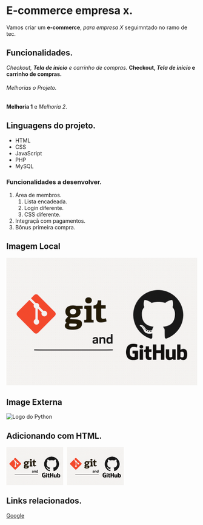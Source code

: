 # E-commerce empresa x.

Vamos criar um **e-commerce**, *para empresa X* seguimntado no ramo de tec.

## Funcionalidades.

_Checkout, **Tela de inicio** e carrinho de compras._
**Checkout, _Tela de inicio_ e carrinho de compras.**

###### Melhorias o Projeto. 
__Melhoria 1__ e _Melhoria 2_.

## Linguagens do projeto.

* HTML
* CSS 
* JavaScript
* PHP
* MySQL

### Funcionalidades a desenvolver.

1. Área de membros.
    1. Lista encadeada.
    2. Login diferente.
    3. CSS diferente.
2. Integraçã com pagamentos.
3. Bônus primeira compra.

## Imagem Local

![Logo do Git - GitHub](ChatGPT%20Image%201%20de%20ago.%20de%202025,%2018_51_54.png)

## Image Externa

![Logo do Python](https://upload.wikimedia.org/wikipedia/commons/0/0a/Python.svg)

## Adicionando com HTML.

<div style="display: flex;">
  <img src="ChatGPT%20Image%201%20de%20ago.%20de%202025,%2018_51_54.png" alt="Descrição da Imagem 1" style="width:150px; margin-right: 10px;">
  <img src="ChatGPT%20Image%201%20de%20ago.%20de%202025,%2018_51_54.png" alt="Descrição da Imagem 2" style="width:150px;">
</div>

## Links relacionados.

[Google](https://www.google.com.br) 